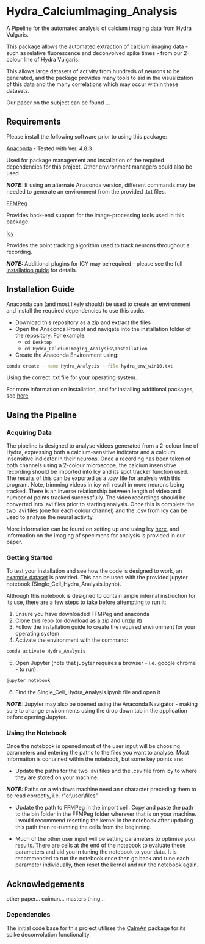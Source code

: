 # Hydra_CalciumImaging_Analysis
A Pipeline for the automated analysis of calcium imaging data from Hydra Vulgaris.

This package allows the automated extraction of calcium imaging data - such as relative fluorescence and deconvolved spike times - from our 2-colour line of Hydra Vulgaris.

This allows large datasets of activity from hundreds of neurons to be generated, and the package provides many tools to aid in the visualization of this data and the many correlations which may occur within these datasets.

Our paper on the subject can be found ...


## Requirements

Please install the following software prior to using this package:

[Anaconda](https://www.anaconda.com/) - Tested with Ver. 4.8.3

Used for package management and installation of the required dependencies for this project. Other environment managers could also be used.

  **_NOTE:_** If using an alternate Anaconda version, different commands may be needed to generate an environment from the provided .txt files.


[FFMPeg](https://ffmpeg.org/download.html)

Provides back-end support for the image-processing tools used in this package.

[Icy](http://icy.bioimageanalysis.org/)

Provides the point tracking algorithm used to track neurons throughout a recording.

  **_NOTE:_** Additional plugins for ICY may be required - please see the full [installation guide](Installation) for details.


## Installation Guide

Anaconda can (and most likely should) be used to create an environment and install the required dependencies to use this code.

* Download this repository as a zip and extract the files
* Open the Anaconda Prompt and navigate into the installation folder of the repository. For example:
  * `cd Desktop`
  * `cd Hydra_CalciumImaging_Analysis\Installation`
* Create the Anaconda Environment using:

```bash
conda create --name Hydra_Analysis --file hydra_env_win10.txt
```
Using the correct .txt file for your operating system.

For more information on installation, and for installing additional packages, see [here](Installation)

## Using the Pipeline

### Acquiring Data

The pipeline is designed to analyse videos generated from a 2-colour line of Hydra, expressing both a calcium-sensitive indicator and a calcium insensitive indicator in their neurons. Once a recording has been taken of both channels using a 2-colour microscope, the calcium insensitive recording should be imported into Icy and its spot tracker function used. The results of this can be exported as a .csv file for analysis with this program. Note, trimming videos in icy will result in more neurons being tracked. There is an inverse relationship between length of video and number of points tracked successfully. The video recordings should be converted into .avi files prior to starting analysis. Once this is complete the two .avi files (one for each colour channel) and the .csv from Icy can be used to analyse the neural activity.

More information can be found on setting up and using Icy [here](Installation), and information on the imaging of specimens for analysis is provided in our paper.

### Getting Started

To test your installation and see how the code is designed to work, an [example dataset](Example_Data) is provided. This can be used with the provided jupyter notebook (Single_Cell_Hydra_Analysis.ipynb).

Although this notebook is designed to contain ample internal instruction for its use, there are a few steps to take before attempting to run it:

1. Ensure you have downloaded FFMPeg and anaconda
2. Clone this repo (or download as a zip and unzip it)
3. Follow the installation guide to create the required environment for your operating system
4. Activate the environment with the command:
  ```bash
  conda activate Hydra_Analysis
  ```
5. Open Jupyter (note that jupyter requires a browser - i.e. google chrome - to run):
  ```bash
  jupyter notebook
  ```
6. Find the Single_Cell_Hydra_Analysis.ipynb file and open it

**_NOTE:_** Jupyter may also be opened using the Anaconda Navigator - making sure to change environments using the drop down tab in the application before opening Jupyter.

### Using the Notebook

Once the notebook is opened most of the user input will be choosing parameters and entering the paths to the files you want to analyse. Most information is contained within the notebook, but some key points are:

* Update the paths for the two .avi files and the .csv file from icy to where they are stored on your machine.

**_NOTE:_** Paths on a windows machine need an r character preceding them to be read correctly, i.e. r"c:\\user\files"

* Update the path to FFMPeg in the import cell. Copy and paste the path to the bin folder in the FFMPeg folder wherever that is on your machine. I would recommend resetting the kernel in the notebook after updating this path then re-running the cells from the beginning.

* Much of the other user input will be setting parameters to optimise your results. There are cells at the end of the notebook to evaluate these parameters and aid you in tuning the notebook to your data. It is recommended to run the notebook once then go back and tune each parameter individually, then reset the kernel and run the notebook again.

## Acknowledgements
other paper...
caiman...
masters thing...

### Dependencies

The initial code base for this project utilises the [CaImAn](https://github.com/flatironinstitute/CaImAn) package for its spike deconvolution functionality.
